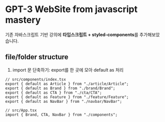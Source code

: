 # GPT-3 WebSite from javascript mastery

기존 자바스크립트 기반 강의에 **타입스크립트 + styled-components**를 추가해보았습니다.

## file/folder structure

1. import 문 단축하기: export를 한 곳에 모아 default as 처리

```tsx
// src/components/index.tsx
export { default as Article } from "./article/Article";
export { default as Brand } from "./brand/Brand";
export { default as CTA } from "./cta/CTA";
export { default as Feature } from "./feature/Feature";
export { default as NavBar } from "./navbar/NavBar";
```

```tsx
// src/App.tsx
import { Brand, CTA, NavBar } from "./components";
```
